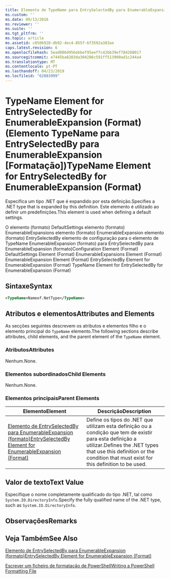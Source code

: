 ```yaml
---
title: Elemento de TypeName para EntrySelectedBy para EnumerableExpansion (formato) | Documentos da Microsoft
ms.custom: ''
ms.date: 09/13/2016
ms.reviewer: ''
ms.suite: ''
ms.tgt_pltfrm: ''
ms.topic: article
ms.assetid: c0506928-db92-4ec4-855f-6f3592a383ae
caps.latest.revision: 6
ms.openlocfilehash: 5ead806d956ebbef95eeffc42bb39ef784208017
ms.sourcegitcommit: e7445ba8203da304286c591ff513900ad1c244a4
ms.translationtype: MT
ms.contentlocale: pt-PT
ms.lasthandoff: 04/23/2019
ms.locfileid: "62083999"
---
```

# <a name="typename-element-for-entryselectedby-for-enumerableexpansion-format"></a><span data-ttu-id="1a123-102">TypeName Element for EntrySelectedBy for EnumerableExpansion (Format) (Elemento TypeName para EntrySelectedBy para EnumerableExpansion [Formatação])</span><span class="sxs-lookup"><span data-stu-id="1a123-102">TypeName Element for EntrySelectedBy for EnumerableExpansion (Format)</span></span>

<span data-ttu-id="1a123-103">Especifica um tipo .NET que é expandido por esta definição.</span><span class="sxs-lookup"><span data-stu-id="1a123-103">Specifies a .NET type that is expanded by this definition.</span></span> <span data-ttu-id="1a123-104">Este elemento é utilizado ao definir um predefinições.</span><span class="sxs-lookup"><span data-stu-id="1a123-104">This element is used when defining a default settings.</span></span>

<span data-ttu-id="1a123-105">O elemento (formato) DefaultSettings elemento (formato) EnumerableExpansions elemento (formato) EnumerableExpansion elemento (formato) EntrySelectedBy elemento de configuração para o elemento de TypeName EnumerableExpansion (formato) para EntrySelectedBy para EnumerableExpansion (formato)</span><span class="sxs-lookup"><span data-stu-id="1a123-105">Configuration Element (Format) DefaultSettings Element (Format) EnumerableExpansions Element (Format) EnumerableExpansion Element (Format) EntrySelectedBy Element for EnumerableExpansion (Format) TypeName Element for EntrySelectedBy for EnumerableExpansion (Format)</span></span>

## <a name="syntax"></a><span data-ttu-id="1a123-106">Sintaxe</span><span class="sxs-lookup"><span data-stu-id="1a123-106">Syntax</span></span>

```xml
<TypeName>Nameof.NetType</TypeName>

```

## <a name="attributes-and-elements"></a><span data-ttu-id="1a123-107">Atributos e elementos</span><span class="sxs-lookup"><span data-stu-id="1a123-107">Attributes and Elements</span></span>

<span data-ttu-id="1a123-108">As secções seguintes descrevem os atributos e elementos filho e o elemento principal do `TypeName` elemento.</span><span class="sxs-lookup"><span data-stu-id="1a123-108">The following sections describe attributes, child elements, and the parent element of the `TypeName` element.</span></span>

### <a name="attributes"></a><span data-ttu-id="1a123-109">Atributos</span><span class="sxs-lookup"><span data-stu-id="1a123-109">Attributes</span></span>

<span data-ttu-id="1a123-110">Nenhum.</span><span class="sxs-lookup"><span data-stu-id="1a123-110">None.</span></span>

### <a name="child-elements"></a><span data-ttu-id="1a123-111">Elementos subordinados</span><span class="sxs-lookup"><span data-stu-id="1a123-111">Child Elements</span></span>

<span data-ttu-id="1a123-112">Nenhum.</span><span class="sxs-lookup"><span data-stu-id="1a123-112">None.</span></span>

### <a name="parent-elements"></a><span data-ttu-id="1a123-113">Elementos principais</span><span class="sxs-lookup"><span data-stu-id="1a123-113">Parent Elements</span></span>

|<span data-ttu-id="1a123-114">Elemento</span><span class="sxs-lookup"><span data-stu-id="1a123-114">Element</span></span>|<span data-ttu-id="1a123-115">Descrição</span><span class="sxs-lookup"><span data-stu-id="1a123-115">Description</span></span>|
|-------------|-----------------|
|[<span data-ttu-id="1a123-116">Elemento de EntrySelectedBy para EnumerableExpansion (formato)</span><span class="sxs-lookup"><span data-stu-id="1a123-116">EntrySelectedBy Element for EnumerableExpansion (Format)</span></span>](./entryselectedby-element-for-enumerableexpansion-format.md)|<span data-ttu-id="1a123-117">Define os tipos do .NET que utilizam esta definição ou a condição que tem de existir para esta definição a utilizar.</span><span class="sxs-lookup"><span data-stu-id="1a123-117">Defines the .NET types that use this definition or the condition that must exist for this definition to be used.</span></span>|

## <a name="text-value"></a><span data-ttu-id="1a123-118">Valor de texto</span><span class="sxs-lookup"><span data-stu-id="1a123-118">Text Value</span></span>

<span data-ttu-id="1a123-119">Especifique o nome completamente qualificado do tipo .NET, tal como `System.IO.DirectoryInfo`.</span><span class="sxs-lookup"><span data-stu-id="1a123-119">Specify the fully qualified name of the .NET type, such as `System.IO.DirectoryInfo`.</span></span>

## <a name="remarks"></a><span data-ttu-id="1a123-120">Observações</span><span class="sxs-lookup"><span data-stu-id="1a123-120">Remarks</span></span>

## <a name="see-also"></a><span data-ttu-id="1a123-121">Veja Também</span><span class="sxs-lookup"><span data-stu-id="1a123-121">See Also</span></span>

[<span data-ttu-id="1a123-122">Elemento de EntrySelectedBy para EnumerableExpansion (formato)</span><span class="sxs-lookup"><span data-stu-id="1a123-122">EntrySelectedBy Element for EnumerableExpansion (Format)</span></span>](./entryselectedby-element-for-enumerableexpansion-format.md)

[<span data-ttu-id="1a123-123">Escrever um ficheiro de formatação de PowerShell</span><span class="sxs-lookup"><span data-stu-id="1a123-123">Writing a PowerShell Formatting File</span></span>](./writing-a-powershell-formatting-file.md)
